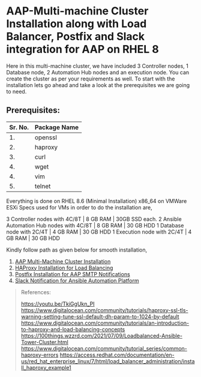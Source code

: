 # AAP-Multi-machine Cluster Installation along with Load Balancer, Postfix and Slack integration for AAP on RHEL 8

Here in this multi-machine cluster, we have included 3 Controller nodes, 1 Database node, 2 Automation Hub nodes and an execution node. 
You can create the cluster as per your requirements as well.
To start with the installation lets go ahead and take a look at the prerequisites we are going to need.

## Prerequisites:
| Sr. No.  | Package Name |
| ------------- | ------------- |
| 1.  | openssl |
| 2.  | haproxy |
| 3.  | curl |
| 4.  | wget |
| 4.  | vim |
| 5.  | telnet |

Everything is done on RHEL 8.6 (Minimal Installation) x86_64 on VMWare ESXi
Specs used for VMs in order to do the installation are,

3 Controller nodes with 4C/8T | 8 GB RAM | 30GB SSD each.
2 Ansible Automation Hub nodes with 4C/8T | 8 GB RAM | 30 GB HDD
1 Database node with 2C/4T | 4 GB RAM | 30 GB HDD
1 Execution node with 2C/4T | 4 GB RAM | 30 GB HDD
  
Kindly follow path as given below for smooth installation,

1. [AAP Multi-Machine Cluster Installation](https://github.com/methos28/AAP-Cluster/edit/main/AAP%20multi-node%20cluster%20installation)
2. [HAProxy Installation for Load Balancing](https://github.com/methos28/AAP-Cluster/blob/main/HAProxy%20Installation%20for%20Load%20Balancing.md)
3. [Postfix Installation for AAP SMTP Notifications](https://github.com/methos28/AAP-Cluster/blob/main/Postfix%20Installation%20for%20AAP%20SMTP%20Notifications.md)
4. [Slack Notification for Ansible Automation Platform](https://github.com/methos28/AAP-Cluster/blob/main/Slack%20Notification%20for%20Ansible%20Automation%20Platform.md)

> References:
>
> https://youtu.be/TkiGgUkn_PI
> https://www.digitalocean.com/community/tutorials/haproxy-ssl-tls-warning-setting-tune-ssl-default-dh-param-to-1024-by-default
> https://www.digitalocean.com/community/tutorials/an-introduction-to-haproxy-and-load-balancing-concepts
> https://100things.wzzrd.com/2021/07/09/Loadbalanced-Ansible-Tower-Cluster.html
> https://www.digitalocean.com/community/tutorial_series/common-haproxy-errors
> https://access.redhat.com/documentation/en-us/red_hat_enterprise_linux/7/html/load_balancer_administration/install_haproxy_example1
